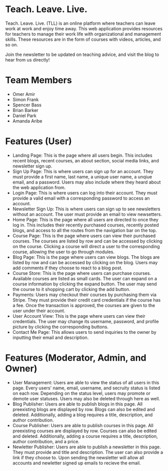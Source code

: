 # Teach. Leave. Live.
Teach. Leave. Live. (TLL) is an online platform where teachers can leave work at work and enjoy time away. This web application provides resources for teachers to manage their work life with organizational and management skills. These resources are in the form of courses with videos, articles, and so on.

Join the newsletter to be updated on teaching advice, and visit the blog to hear from us directly!

# Team Members
- Omer Amir
- Simon Frank
- Spencer Bass
- Brian Barker
- Daniel Park
- Amanda Aribe

# Features (User)
- Landing Page: This is the page where all users begin. This includes recent blogs, recent courses, an about section, social media links, and newsletter sign up.
- Sign Up Page: This is where users can sign up for an account. They must provide a first name, last name, a unique user name, a unqiue email, and a password. Users may also include where they heard about the web application from.
- Login Page: This is where users can log into their account. They must provide a valid email with a corresponding password to access an account.
- Newsletter Sign Up: This is where users can sign up to see newsletters without an account. The user must provide an email to view newsetters.
- Home Page: This is the page where all users are directed to once they log in. This includes their recently purchased courses, recently posted blogs, and access to all the routes from the navigation bar on the top.
- Course Page: This is the page where users can view their purchased courses. The courses are listed by row and can be accessed by clicking on the course. Clicking a course will direct a user to the corresponding course, allowing the user to go through modules.
- Blog Page: This is the page where users can view blogs. The blogs are listed by row and can be accessed by clicking on the blog. Users may add comments if they choose to react to a blog post.
- Course Store: This is the page where users can purchase courses. Available courses are listed as small cards. The user can expand on a course information by clicking the expand button. The user may send the course to it shopping cart by clicking the add button.
- Payments: Users may checkout their courses by purchasing them via Stripe. They must provide their credit card credentials if the course has a fee. Once the transaction is approved, the courses are given to the user under their account.
- User Account View: This is the page where users can view their credentials. The user may change its username, password, and profile picture by clicking the corresponding buttons.
- Contact Me Page: This allows users to send inquiries to the owner by inputting their email and description.

# Features (Moderator, Admin, and Owner)
- User Management: Users are able to view the status of all users in this page. Every users' name, email, username, and secruity status is listed on each row. Depending on the status level, users may promote or demote user statuses. Users may also be deleted through here as well.
- Blog Publisher: Users are able to publish blogs in this page. All preexisting blogs are displayed by row. Blogs can also be edited and deleted. Additionally, adding a blog requires a title, description, and author contribution.
- Course Publisher: Users are able to publish courses in this page. All preexisting courses are displayed by row. Courses can also be edited and deleted. Additionally, adding a course requires a title, description, author contribution, and a price.
- Newletter Publisher: Users are able to publish a newsletter in this page. They must provide and title and description. The user can also provide a link if they choose to. Upon sending the newsletter will allow all accounts and newletter signed up emails to recieve the email.
